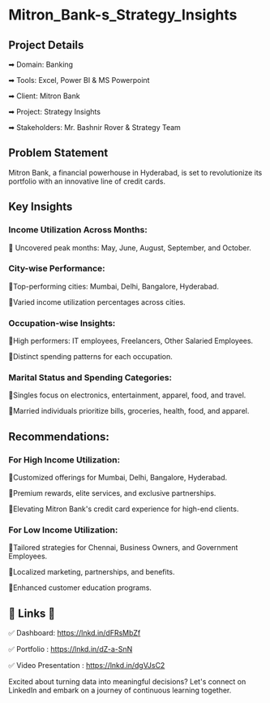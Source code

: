 # Mitron_Bank-s_Strategy_Insights

## Project Details

➡ Domain: Banking

➡ Tools: Excel, Power BI & MS Powerpoint 

➡ Client: Mitron Bank 

➡ Project: Strategy Insights 

➡ Stakeholders: Mr. Bashnir Rover & Strategy Team 

## Problem Statement 
 
Mitron Bank, a financial powerhouse in Hyderabad, is set to revolutionize its portfolio with an innovative line of credit cards.


## Key Insights 

### Income Utilization Across Months:

💠 Uncovered peak months: May, June, August, September, and October.

### City-wise Performance:

💠Top-performing cities: Mumbai, Delhi, Bangalore, Hyderabad.

💠Varied income utilization percentages across cities.

### Occupation-wise Insights:

💠High performers: IT employees, Freelancers, Other Salaried Employees.

💠Distinct spending patterns for each occupation.

### Marital Status and Spending Categories:

💠Singles focus on electronics, entertainment, apparel, food, and travel.

💠Married individuals prioritize bills, groceries, health, food, and apparel.

## Recommendations:

### For High Income Utilization:

🔸Customized offerings for Mumbai, Delhi, Bangalore, Hyderabad.

🔸Premium rewards, elite services, and exclusive partnerships.

🔸Elevating Mitron Bank's credit card experience for high-end clients.

### For Low Income Utilization:

🔸Tailored strategies for Chennai, Business Owners, and Government Employees.

🔸Localized marketing, partnerships, and benefits.

🔸Enhanced customer education programs.


## 🔗 Links 🔗

✅ Dashboard: https://lnkd.in/dFRsMbZf

✅ Portfolio : https://lnkd.in/dZ-a-SnN

✅ Video Presentation : https://lnkd.in/dgVJsC2

Excited about turning data into meaningful decisions? Let's connect on LinkedIn and embark on a journey of continuous learning together.


